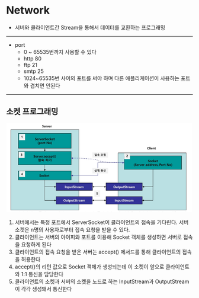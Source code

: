 # Network
* 서버와 클라이언트간 Stream을 통해서 데이터를 교환하는 프로그래밍

---
* port
    * 0 ~ 65535번까지 사용할 수 있다
    * http 80
    * ftp 21
    * smtp 25
    * 1024~65535번 사이의 포트를 써야 하며 다른 애플리케이션이 사용하는 포트와 겹치면 안된다

---

## 소켓 프로그래밍

![network](/img/network.PNG)

1. 서버에서는 특정 포트에서 ServerSocket이 클라이언트의 접속을 기다린다. 서버 소켓은 n명의 사용자로부터 접속 요청을 받을 수 있다.
2. 클라이언트는 서버의 아이피와 포트를 이용해 Socket 객체를 생성하면 서버로 접속을 요청하게 된다
3. 클라이언트의 접속 요청을 받은 서버는 accept() 메서드를 통해 클라이언트의 접속을 허용한다
4. accept()의 리턴 값으로 Socket 객체가 생성되는데 이 소켓이 앞으로 클라이언트와 1:1 통신을 담당한다
5. 클라이언트의 소켓과 서버의 소켓을 노드로 하는 InputStream과 OutputStream이 각각 생성돼서 통신한다
